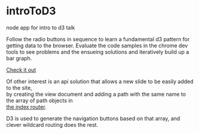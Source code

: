 introToD3
=========

node app for intro to d3 talk

Follow the radio buttons in sequence to learn a fundamental d3 pattern for getting data to the browser.
Evaluate the code samples in the chrome dev tools to see problems and the ensueing solutions and iteratively build up a bar graph.

<a href="http://d3intro.herokuapp.com/">Check it out</a>

Of other interest is an api solution that allows a new slide to be easily added to the site,<br>
by creating the view document and adding a path with the same name to the array of path objects in <br>
<a href="https://github.com/crododile/introToD3/blob/master/routes/index.js">the index router</a>.<br>

D3 is used to generate the navigation buttons based on that array, and clever wildcard routing does the rest.
